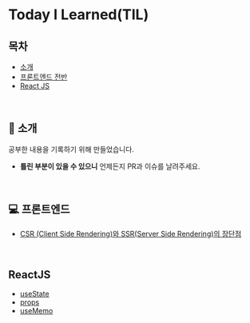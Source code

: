 # Today I Learned(TIL)

## 목차

- [소개](#tada-소개)
- [프론트엔드 전반](#computer-프론트엔드)
- [React JS](#ReactJS)

<br>

## :tada: 소개

공부한 내용을 기록하기 위해 만들었습니다.

- **틀린 부분이 있을 수 있으니** 언제든지 PR과 이슈를 날려주세요.

<br>

## :computer: 프론트엔드

- [CSR (Client Side Rendering)와 SSR(Server Side Rendering)의 장단점](https://github.com/leeseoshim/TIL/frontend/ccs-vs-ssr.md)

<br>

## ReactJS

- [useState](https://github.com/leeseoshim/TIL/blob/main/React/useState.md)
- [props](https://github.com/leeseoshim/TIL/blob/main/React/props.md)
- [useMemo](https://github.com/leeseoshim/TIL/blob/main/React/useMemo.md)
